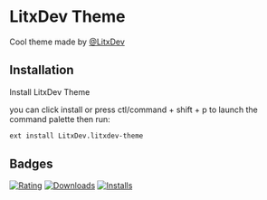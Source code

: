 
# LitxDev Theme

Cool theme made by [@LitxDev](https://github.com/LitxDev/Lit-Bot)
## Installation 

Install LitxDev Theme

you can click install or press ctl/command + shift + p to launch the command palette then run:

```bash 
ext install LitxDev.litxdev-theme
```
    
## Badges

[![Rating](https://img.shields.io/visual-studio-marketplace/r/LitxDev.litxdev-theme?style=for-the-badge)](https://marketplace.visualstudio.com/items?itemName=LitxDev.litxdev-theme)
[![Downloads](https://img.shields.io/visual-studio-marketplace/d/LitxDev.litxdev-theme?style=for-the-badge)](https://marketplace.visualstudio.com/items?itemName=LitxDev.litxdev-theme)
[![Installs](https://img.shields.io/visual-studio-marketplace/i/LitxDev.litxdev-theme?style=for-the-badge)](https://marketplace.visualstudio.com/items?itemName=LitxDev.litxdev-theme)

  
